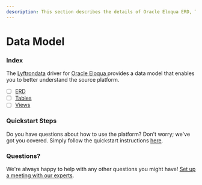 ```yaml
---
description: This section describes the details of Oracle Eloqua ERD, Tables, and Views.
---
```


# Data Model

### Index

The  [Lyftrondata](https://www.lyftrondata.com/) driver for [Oracle Eloqua](https://www.lyftrondata.com/integration/oracle-eloqua/)[ ](https://www.lyftrondata.com/integration/oracle-eloqua/)provides a data model that enables you to better understand the source platform.

* [ ] [ERD](../../../marketing-analytics/oracle-eloqua/data-model/erd.md)
* [ ] [Tables](../../../marketing-analytics/oracle-eloqua/data-model/tables.md)
* [ ] [Views](../../../marketing-analytics/oracle-eloqua/data-model/views.md)

### Quickstart Steps

Do you have questions about how to use the platform? Don't worry; we've got you covered. Simply follow the quickstart instructions [here](../../../../quickstart-steps.md).

### Questions? <a href="#questions" id="questions"></a>

We're always happy to help with any other questions you might have! [Set up a meeting with our experts](https://www.lyftrondata.com/book-a-meeting/).

